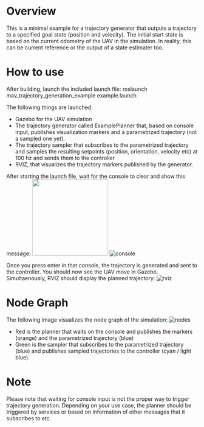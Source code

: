 # Overview
This is a minimal example for a trajectory generator that outputs a trajectory to a specified goal state (position and velocity).
The initial start state is based on the current odometry of the UAV in the simulation. In reality, this can be current reference or the output of a state estimater too.

# How to use
After building, launch the included launch file:
roslaunch mav_trajectory_generation_example example.launch

The following things are launched:
* Gazebo for the UAV simulation
* The trajectory generator called ExamplePlanner that, based on console input, publishes visualization markers and a parametrized trajectory (not a sampled one yet). 
* The trajectory sampler that subscribes to the parametrized trajectory and samples the resulting setpoints (position, orientation, velocity etc) at 100 hz and sends them to the controller
* RVIZ, that visualizes the trajectory markers published by the generator.

After starting the launch file, wait for the console to clear and show this message:
<img src="console.png" width="200">
![console](https://raw.githubusercontent.com/ethz-asl/mav_trajectory_generation/feature/example_planner/mav_trajectory_generation_example/img/console.png)


Once you press enter in that console, the trajectory is generated and sent to the controller. You should now see the UAV move in Gazebo. Simultaenously, RVIZ should display the planned trajectory:
![rviz](https://raw.githubusercontent.com/ethz-asl/mav_trajectory_generation/feature/example_planner/mav_trajectory_generation_example/img/traject_rviz.png)


# Node Graph
The following image visualizes the node graph of the simulation:
![nodes](https://raw.githubusercontent.com/ethz-asl/mav_trajectory_generation/feature/example_planner/mav_trajectory_generation_example/img/nodes.png)



* Red is the planner that waits on the console and publishes the markers (orange) and the parametrized trajectory (blue)
* Green is the sampler that subscribes to the parametrized trajectory (blue) and publishes sampled trajectories to the controller (cyan / light blue).

# Note
Please note that waiting for console input is not the proper way to trigger trajectory generation. Depending on your use case, the planner should be triggered by services or based on information of other messages that it subscribes to etc.

